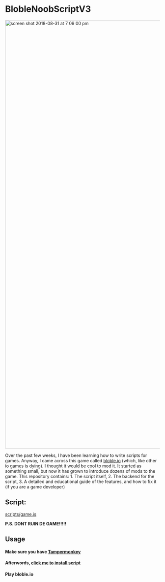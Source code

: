 # BlobleNoobScriptV3

<img width="1392" alt="screen shot 2018-08-31 at 7 09 00 pm" src="https://user-images.githubusercontent.com/13282284/44939200-639d2780-ad51-11e8-91ea-6029c4ed468b.png">

Over the past few weeks, I have been learning how to write scripts for games. Anyway, I came across this game called [bloble.io](http://bloble.io) (which, like other io games is dying). I thought it would be cool to mod it. It started as something small, but now it has grown to introduce dozens of mods to the game. This repository contains: 1. The script itself, 2. The backend for the script, 3. A detailed and educational guide of the features, and how to fix it (if you are a game developer)


## Script:

[scripts/game.js](https://raw.githubusercontent.com/AJS-development/BlobleNoobScriptV3/master/scripts/game.js)

**P.S. DONT RUIN DE GAME!!!!!**


## Usage

#### Make sure you have [Tampermonkey](https://chrome.google.com/webstore/detail/tampermonkey/dhdgffkkebhmkfjojejmpbldmpobfkfo)

#### Afterwords, [click me to install script](https://raw.githubusercontent.com/AJS-development/BlobleNoobScriptV3/master/scripts/noobscript.user.js)

#### Play bloble.io
